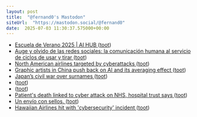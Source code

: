 ```yaml
---
layout: post
title:  "@fernand0's Mastodon"
siteUrl:  "https://mastodon.social/@fernand0"
date:  2025-07-03 11:30:37.575000+00:00
---
```

*  [Escuela de Verano 2025 \| AI HUB ](https://aihub.csic.es/escuela-verano-2025) ([toot](https://mastodon.social/@fernand0/114789072081540448))
*  [Auge y olvido de las redes sociales: la comunicación humana al servicio de ciclos de usar y tirar ](https://www.rtve.es/noticias/20250630/comunicacion-humana-servicio-ciclos-usar-tirar-redes-sociales/16626215.shtm) ([toot](https://mastodon.social/@fernand0/114788823306839988))
*  [North American airlines targeted by cyberattacks ](https://www.nbcnews.com/tech/security/american-airlines-targeted-cyberattacks-westjet-hawaii-rcna21564) ([toot](https://mastodon.social/@fernand0/114788667104046202))
*  [Graphic artists in China push back on AI and its averaging effect ](https://www.theverge.com/ai-artificial-intelligence/688645/graphic-artists-china-a) ([toot](https://mastodon.social/@fernand0/114788305492035379))
*  [Japan’s civil war over surnames ](https://www.economist.com/asia/2025/06/26/japans-civil-war-over-surname) ([toot](https://mastodon.social/@fernand0/114786628342495648))
*  [ ](https://mastodon.social/users/fernand0/statuses/114785658969421592/activity) ([toot](https://mastodon.social/users/fernand0/statuses/114785658969421592/activity))
*  [ ](https://mastodon.eus/@luistxo) ([toot](https://mastodon.social/@fernand0/114785019106344951))
*  [Patient's death linked to cyber attack on NHS, hospital trust says ](https://news.sky.com/story/patient-death-linked-to-cyber-attack-on-nhs-hospital-trust-says-1338848) ([toot](https://mastodon.social/@fernand0/114784727593939496))
*  [Un envío con sellos. ](https://avecesunafoto.wordpress.com/2025/07/02/un-envio-con-sellos) ([toot](https://mastodon.social/@fernand0/114784583450947131))
*  [Hawaiian Airlines hit with 'cybersecurity' incident ](https://eu.usatoday.com/story/travel/news/2025/06/26/hawaiian-airlines-reports-cybersecurity-event/84376414007) ([toot](https://mastodon.social/@fernand0/114784555686133990))
